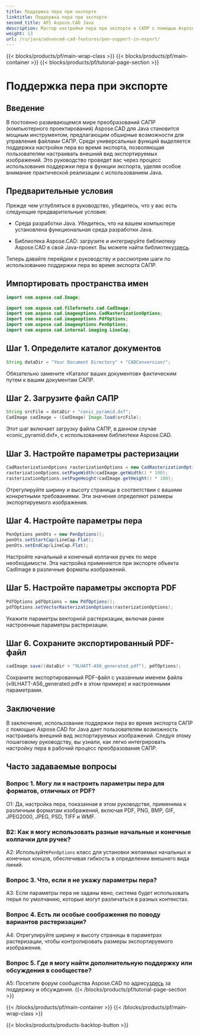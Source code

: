 ```yaml
---
title: Поддержка пера при экспорте
linktitle: Поддержка пера при экспорте
second_title: API Aspose.CAD Java
description: Мастер настройки пера при экспорте в САПР с помощью Aspose.CAD для Java. Следуйте нашему пошаговому руководству для бесшовной интеграции.
weight: 13
url: /ru/java/advanced-cad-features/pen-support-in-export/
---
```


{{< blocks/products/pf/main-wrap-class >}}
{{< blocks/products/pf/main-container >}}
{{< blocks/products/pf/tutorial-page-section >}}

# Поддержка пера при экспорте

## Введение

В постоянно развивающемся мире преобразований САПР (компьютерного проектирования) Aspose.CAD для Java становится мощным инструментом, предлагающим обширные возможности для управления файлами САПР. Среди универсальных функций выделяется поддержка настройки пера во время экспорта, позволяющая пользователям настраивать внешний вид экспортируемых изображений. Это руководство проведет вас через процесс использования поддержки пера в функции экспорта, уделяя особое внимание практической реализации с использованием Java.

## Предварительные условия

Прежде чем углубляться в руководство, убедитесь, что у вас есть следующие предварительные условия:

- Среда разработки Java. Убедитесь, что на вашем компьютере установлена функциональная среда разработки Java.

-  Библиотека Aspose.CAD: загрузите и интегрируйте библиотеку Aspose.CAD в свой Java-проект. Вы можете найти библиотеку[здесь](https://releases.aspose.com/cad/java/).

Теперь давайте перейдем к руководству и рассмотрим шаги по использованию поддержки пера во время экспорта САПР.

## Импортировать пространства имен

```java
import com.aspose.cad.Image;

import com.aspose.cad.fileformats.cad.CadImage;
import com.aspose.cad.imageoptions.CadRasterizationOptions;
import com.aspose.cad.imageoptions.PdfOptions;
import com.aspose.cad.imageoptions.PenOptions;
import com.aspose.cad.internal.imaging.LineCap;
```

## Шаг 1. Определите каталог документов

```java
String dataDir = "Your Document Directory" + "CADConversion/";
```

Обязательно замените «Каталог ваших документов» фактическим путем к вашим документам САПР.

## Шаг 2. Загрузите файл САПР

```java
String srcFile = dataDir + "conic_pyramid.dxf";
CadImage cadImage = (CadImage) Image.load(srcFile);
```

Этот шаг включает загрузку файла САПР, в данном случае «conic_pyramid.dxf», с использованием библиотеки Aspose.CAD.

## Шаг 3. Настройте параметры растеризации

```java
CadRasterizationOptions rasterizationOptions = new CadRasterizationOptions();
rasterizationOptions.setPageWidth(cadImage.getWidth() * 100);
rasterizationOptions.setPageHeight(cadImage.getHeight() * 100);
```

Отрегулируйте ширину и высоту страницы в соответствии с вашими конкретными требованиями. Эти значения определяют размеры экспортируемого изображения.

## Шаг 4. Настройте параметры пера

```java
PenOptions penOts = new PenOptions();
penOts.setStartCap(LineCap.Flat);
penOts.setEndCap(LineCap.Flat);
```

Настройте начальный и конечный колпачки ручек по мере необходимости. Эта настройка применяется при экспорте объекта CadImage в различные форматы изображений.

## Шаг 5. Настройте параметры экспорта PDF

```java
PdfOptions pdfOptions = new PdfOptions();
pdfOptions.setVectorRasterizationOptions(rasterizationOptions);
```

Укажите параметры векторной растеризации, включая ранее настроенные параметры растеризации.

## Шаг 6. Сохраните экспортированный PDF-файл

```java
cadImage.save((dataDir + "9LHATT-A56_generated.pdf"), pdfOptions);
```

Сохраните экспортированный PDF-файл с указанным именем файла («9LHATT-A56_generated.pdf» в этом примере) и настроенными параметрами.

## Заключение

В заключение, использование поддержки пера во время экспорта САПР с помощью Aspose.CAD for Java дает пользователям возможность настраивать внешний вид экспортируемых изображений. Следуя этому пошаговому руководству, вы узнали, как легко интегрировать настройку пера в рабочий процесс преобразования САПР.

## Часто задаваемые вопросы

### Вопрос 1. Могу ли я настроить параметры пера для форматов, отличных от PDF?

О1: Да, настройка пера, показанная в этом руководстве, применима к различным форматам изображений, включая PDF, PNG, BMP, GIF, JPEG2000, JPEG, PSD, TIFF и WMF.

### В2: Как я могу использовать разные начальные и конечные колпачки для ручек?

 A2: Используйте`PenOptions` класс для установки желаемых начальных и конечных концов, обеспечивая гибкость в определении внешнего вида линий.

### Вопрос 3. Что, если я не укажу параметры пера?

A3: Если параметры пера не заданы явно, система будет использовать перья по умолчанию, которые могут различаться в разных контекстах.

### Вопрос 4. Есть ли особые соображения по поводу вариантов растеризации?

A4: Отрегулируйте ширину и высоту страницы в параметрах растеризации, чтобы контролировать размеры экспортируемого изображения.

### Вопрос 5. Где я могу найти дополнительную поддержку или обсуждения в сообществе?

 A5: Посетите форум сообщества Aspose.CAD по адресу[здесь](https://forum.aspose.com/c/cad/19) за поддержку и обсуждения.
{{< /blocks/products/pf/tutorial-page-section >}}

{{< /blocks/products/pf/main-container >}}
{{< /blocks/products/pf/main-wrap-class >}}

{{< blocks/products/products-backtop-button >}}
